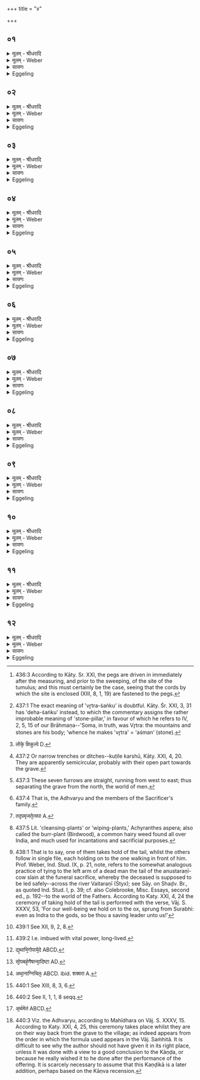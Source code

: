 +++
title = "४"

+++


## ०१
<details><summary>मूलम् - श्रीधरादि</summary>

अ᳘थैनच्छङ्कु᳘भिः[[!!]] प᳘रिणिहन्ति[[!!]]॥  
पा᳘लाशं पुर᳘स्ताद्ब्र᳘ह्म वै᳘ पलाशो ब्र᳘ह्मपुरोगवमे᳘वैनᳫँ᳭ स्वर्ग्गं᳘ लोक᳘ङ्गमयति शमीम᳘यमुत्तरतः शं᳘ मे ऽसदि᳘ति वारण᳘म्पश्चा᳘दघं᳘ मे वारयाता ऽइ᳘ति व्वृत्रशङ्कु᳘न्दक्षिण᳘तो ऽघ᳘स्यैवा᳘नत्यया᳘य॥
</details>

<details><summary>मूलम् - Weber</summary>

अ᳘थैनछङ्कु᳘भिः᳘ परिणि᳘हन्ति॥  
पा᳘लाशम् पुर᳘स्ताद्ब्र᳘ह्म वै᳘ पलाशो ब्र᳘ह्मपुरोगवमेॗवैनᳫं स्वर्गं᳘ लोकं᳘ गमयति शमीम᳘यमुत्तरतः श᳘म् मेऽसदि᳘ति वारण᳘म् पश्चा᳘दघ᳘म् मे वारयाता इ᳘ति वृत्रशङ्कुं᳘ दक्षिणॗतोऽघ᳘स्यैवा᳘नत्ययाय॥
</details>

<details><summary>सायणः</summary>

…
</details>

<details><summary>Eggeling</summary>

1. They now fix pegs round it [^egg_1157],--a Palāśa (Butea frondosa) one in front,--for the Palāśa is the Brahman (n.): he thus makes him go to the heavenly world with the Brahman for his leader;--a Śamī (Prosopis spicigera) one on the left (north corner), in order that there may be peace (śam) for him;--a Varaṇa (Crataeva Roxburghii) one behind, in order that he may ward off (vāraya) sin from him;--

[^egg_1157]: 436:3 According to Kāty. Sr. XXI, the pegs are driven in immediately after the measuring, and prior to the sweeping, of the site of the tumulus; and this must certainly be the case, seeing that the cords by which the site is enclosed (XIII, 8, 1, 19) are fastened to the pegs.

and a Vr̥tra-peg [^egg_1158] on the right (south corner) for sin not to pass beyond.

[^egg_1158]: 437:1 The exact meaning of 'vr̥tra-śaṅku' is doubtful. Kāty. Śr. XXI, 3, 31 has 'deha-śaṅku' instead, to which the commentary assigns the rather improbable meaning of 'stone-pillar,' in favour of which he refers to IV, 2, 5, 15 of our Brāhmaṇa--'Soma, in truth, was Vr̥tra: the mountains and stones are his body; 'whence he makes 'vr̥tra' = 'aśman' (stone).
</details>

## ०२
<details><summary>मूलम् - श्रीधरादि</summary>

(या᳘थ) अ᳘थ दक्षिणतः प᳘रिवक्क्रे खनन्ति॥  
ते᳘ क्षीरे᳘ण चोदके᳘न च पूरयन्ति ते᳘ हैनममु᳘ष्मिंल्लोके᳘ ऽक्षिते कुल्ये ऽउ᳘पधावतः स᳘प्तोत्तरस्ता᳘ ऽउदके᳘न पूरयन्ति न᳘ ह वै᳘ सप्त स्र᳘वन्तीरघम᳘त्येतुमर्हत्यघ᳘स्यैवा᳘नत्ययाय॥
</details>

<details><summary>मूलम् - Weber</summary>

अ᳘थ दक्षिणतः प᳘रिवक्रे खनन्ति॥  
ते᳘ क्षीरे᳘ण चोदके᳘न च पूरयन्ति ते᳘ हैनममु᳘ष्मिंलोके᳘ऋक्षिते कुल्ये [^wbr_1] उ᳘पधावतः सॗप्तोत्तरस्ता᳘ उदके᳘न पूरयन्ति न᳘ ह वै᳘ सप्त स्र᳘वन्तीरघम᳘त्येतुमर्हत्यघ᳘स्यैवा᳘नत्ययाय॥  

[^wbr_1]: लोके᳘ क्षिकुल्पे D.
</details>

<details><summary>सायणः</summary>

…
</details>

<details><summary>Eggeling</summary>

2. On the right (south) side they then dig two somewhat curved (furrows [^egg_1159]), and fill them with milk and water,--these, indeed, are two inexhaustible streams (that) flow to him in the other world;--and seven (they dig) on the left (north) side, and fill them with water, for sin not to pass beyond, for indeed sin cannot pass beyond seven rivers [^egg_1160].

[^egg_1159]: 437:2 Or narrow trenches or ditches--kuṭile karshū, Kāty. XXI, 4, 20. They are apparently semicircular, probably with their open part towards the grave.

[^egg_1160]: 437:3 These seven furrows are straight, running from west to east; thus separating the grave from the north, the world of men.
</details>

## ०३
<details><summary>मूलम् - श्रीधरादि</summary>

(या᳘श्म) अ᳘श्मनस्त्रीं᳘स्त्रीन्प्र᳘किरन्ति॥  
ता᳘ ऽअभ्यु᳘त्तरन्त्य᳘श्मन्वती रीयते स᳘ᳫँ᳘रभध्वमु᳘त्तिष्ठत प्र᳘तरता सखायः। अ᳘त्रा जहीमो᳘ ऽशिवा ये ऽअ᳘सञ्छिवा᳘न्वयमु᳘त्तरेमाभिवा᳘जानि᳘ति य᳘थैव य᳘जुस्त᳘था ब᳘न्धुः॥
</details>

<details><summary>मूलम् - Weber</summary>

अ᳘श्मनस्त्री᳘ᳫं᳘स्त्रीन्प्र᳘किरन्ति॥  
ता᳘ अभ्यु᳘त्तरन्त्य᳘श्मन्वती रीयते सं᳘रभध्वमु᳘त्तिष्ठत प्र᳘तरत सखायः अ᳘त्रा जहीमो᳘ऽशिवा ये अ᳘सञ्छिवा᳘न्वयमु᳘त्तरेमाभि वा᳘जानि᳘ति य᳘थैव य᳘जुस्त᳘था ब᳘न्धुः॥
</details>

<details><summary>सायणः</summary>

…
</details>

<details><summary>Eggeling</summary>

3. They [^egg_1161] throw three stones each (into the northern furrows), and pass over them, with (Vāj. S. XXXV, 10; R̥g-v. X, 53, 8): 'Here floweth the stony one: hold on to each other, rise, and cross over, ye friends: here will we leave behind what unkind spirits there be, and will cross over to auspicious nourishments;'--as the text so its import.

[^egg_1161]: 437:4 That is, the Adhvaryu and the members of the Sacrificer's family.
</details>

## ०४
<details><summary>मूलम् - श्रीधरादि</summary>

(र) अपामार्ग्गैर᳘पमृजते॥  
(ते ऽघ) अघ᳘मेव तद᳘पमृजते᳘ ऽपाघम᳘प कि᳘ल्विषम᳘प कृत्याम᳘पो र᳘पः। अ᳘पामार्ग्ग त्व᳘मस्मद᳘प दुःष्व᳘प्न्यᳫँ᳭ सुवे᳘ति य᳘थैव य᳘जुस्त᳘था ब᳘न्धुः॥
</details>

<details><summary>मूलम् - Weber</summary>

अपामार्गैर᳘पमृजते॥  
अघ᳘मेव तद᳘पमृजते᳘ऽपाघम᳘प [^wbr_2] कि᳘ल्विषम᳘प कृत्याम᳘पो र᳘पः अ᳘पामार्ग त्व᳘मस्मद᳘प दुःष्व᳘प्न्यᳫं सुवे᳘ति य᳘थैव य᳘जुस्त᳘था ब᳘न्धुः॥  

[^wbr_2]: तद᳘पमृजते᳘त्यपा A.
</details>

<details><summary>सायणः</summary>

…
</details>

<details><summary>Eggeling</summary>

4. They cleanse themselves with Apāmārga plants [^egg_1162]--they thereby wipe away (apa-marg) sin--

[^egg_1162]: 437:5 Lit. 'cleansing-plants' or 'wiping-plants,' Achyranthes aspera; also called the burr-plant (Birdwood), a common hairy weed found all over India, and much used for incantations and sacrificial purposes.

with (Vāj. S. XXXV, 11), 'O Apāmārga, drive thou away from us sin, away guilt, away witchery, away infirmity, away evil dreams!'--as the text so its import.
</details>

## ०५
<details><summary>मूलम् - श्रीधरादि</summary>

(र्य्य᳘) य᳘त्रोदकम्भ᳘वति त᳘त्स्नान्ति॥  
सुमित्रिया᳘ न ऽआ᳘प ऽओ᳘षधयः सन्त्वि᳘त्यञ्जलि᳘ना ऽप ऽउ᳘पाचति व्व᳘ज्ज्रो वा ऽआ᳘पो व्व᳘ज्ज्रेणै᳘वैत᳘न्मित्रधे᳘यङ्कुरुते दुर्म्मित्रियास्त᳘स्मै सन्तु᳘ यो ऽस्मान्द्वे᳘ष्टि य᳘ञ्च व्वय᳘न्द्विष्म ऽइ᳘ति या᳘मस्य दि᳘शन्द्वे᳘ष्यः स्यात्ताद्वि᳘शम्प᳘रासिञ्चेत्ते᳘नैव तम्प᳘राभावयति॥
</details>

<details><summary>मूलम् - Weber</summary>

य᳘त्रोदकम् भ᳘वति त᳘त्स्नान्ति॥  
सुमित्रिया᳘ न आ᳘प ओ᳘षधयः सन्त्वि᳘त्यञ्जलि᳘नाप उ᳘पाचति व᳘ज्रो वा आ᳘पो व᳘ज्रेणैॗवैत᳘न्मित्रधे᳘यं कुरुते दुर्मित्रियास्त᳘स्मै सन्तुॗ योऽस्मान्द्वे᳘ष्टि यं᳘ चप᳘रासिञ्चेत्ते᳘नैव तम् प᳘राभावयति॥
</details>

<details><summary>सायणः</summary>

…
</details>

<details><summary>Eggeling</summary>

5. They bathe at any place where there is water. With (Vāj. S. XXXV, 12), 'May the waters and plants be friendly unto us!' he takes water with his joined hands,--for water is a thunderbolt: with the thunderbolt he thus makes friendship,--and with, 'Unfriendly may they be unto him who hateth us, and whom we hate!' he throws it in the direction in which he who is hateful to him may be, and thereby overthrows him.
</details>

## ०६
<details><summary>मूलम् - श्रीधरादि</summary>

स य᳘दि स्थावरा ऽआ᳘पो भ᳘वन्ति॥  
स्थाप᳘यन्त्येषाम्पाप्मा᳘नम᳘थ य᳘दि व्व᳘हन्ति व्वहन्त्येवैषाम्पाप्मा᳘नᳫँ᳭[[!!]] स्नात्वा᳘ ऽहतानि व्वा᳘साᳫँ᳭सि परिधा᳘यानडु᳘हः पु᳘च्छमन्वारभ्या᳘यन्त्याग्नेयो वा᳘ ऽअनड्वा᳘नग्नि᳘मुखा ऽएव त᳘त्पितृलोका᳘ज्जीवलोक᳘मभ्या᳘यन्त्य᳘थो ऽअग्निर्व्वै᳘ प᳘थो ऽतिवोढा स᳘ ऽएनान᳘तिवहति॥
</details>

<details><summary>मूलम् - Weber</summary>

स य्!दि स्थावरा आ᳘पो भ᳘वन्ति॥  
स्थाप᳘यन्त्येषाम् पाप्मा᳘नम᳘थ य᳘दि व᳘हन्ति व᳘हन्त्येवै᳘षाम् पाद्मा᳘नᳫं स्नात्वा᳘हतानि वा᳘सांसि परिधा᳘यानडु᳘हः पु᳘छमन्वारभ्या᳘यन्त्यास्नेयो वा᳘ अनड्वा᳘नग्नि᳘मुखा एव त᳘त्पितृलोका᳘ज्जीवलोक᳘मभ्या᳘यन्त्य᳘थो अग्निर्वै᳘ पॗथोऽतिवोडा स᳘ एनान᳘तिवहति॥
</details>

<details><summary>सायणः</summary>

…
</details>

<details><summary>Eggeling</summary>

6. And if it be standing water, it makes their (the bathers’) evil stop; and if it flows, it carries away their evil. Having bathed, and put on garments that have never yet been washed, they hold on to the tail of an ox [^egg_1163], and return (to their home),--for the ox is of Agni's nature: headed by Agni they thus return from the world of the Fathers to the world of the living. And Agni, indeed, is he who leads one over the paths (one has to travel), and it is he who leads these over.

[^egg_1163]: 438:1 That is to say, one of them takes hold of the tail, whilst the others follow in single file, each holding on to the one walking in front of him. Prof. Weber, Ind. Stud. IX, p. 21, note, refers to the somewhat analogous practice of tying to the left arm of a dead man the tail of the anustaraṇī-cow slain at the funeral sacrifice, whereby the deceased is supposed to be led safely--across the river Vaitaraṇī (Styx); see Sāy. on Shaḍv. Br., as quoted Ind. Stud. I, p. 39; cf. also Colebrooke, Misc. Essays, second ed., p. 192--to the world of the Fathers. According to Katy. XXI, 4, 24 the ceremony of taking hold of the tail is performed with the verse, Vāj. S. XXXV, 53, 'For our well-being we hold on to the ox, sprung from Surabhi: even as Indra to the gods, so be thou a saving leader unto us!'
</details>

## ०७
<details><summary>मूलम् - श्रीधरादि</summary>

(त्यु) उ᳘द्वयन्त᳘मसस्परी᳘ति॥  
(त्ये) एतामृचञ्ज᳘पन्तो यन्ति तत्त᳘मसः पितृलोका᳘दादित्यञ्ज्यो᳘तिरभ्या᳘यन्ति ते᳘भ्य ऽआ᳘गतेभ्य ऽआञ्जनाभ्यञ्जने प्र᳘यच्छन्त्येष᳘ ह मानु᳘षो ऽलङ्कारस्ते᳘नैव त᳘म्मृत्यु᳘मन्त᳘र्द्द᳘धते॥
</details>

<details><summary>मूलम् - Weber</summary>

उ᳘द्वयं त᳘मसस्परीति॥  
एतामृचं ज᳘पन्तो यन्ति तत्त᳘मसः पितृलोका᳘दादित्यं ज्यो᳘तिरभ्या᳘यन्ति ते᳘भ्य आ᳘गतेभ्य आञ्जनाभ्यञ्जने प्र᳘यछन्त्येष᳘ ह मानुॗषोऽलङ्कारस्ते᳘नैव त᳘म् मृत्यु᳘मन्त᳘र्दधते॥
</details>

<details><summary>सायणः</summary>

…
</details>

<details><summary>Eggeling</summary>

7. They proceed (towards the village) muttering this verse (Vāj. S. XXXV, 14), 'From out of the gloom have we risen [^egg_1164] . . .'--from the gloom, the world of the Fathers, they now indeed approach the light, the sun. When they have arrived, ointments for the eyes and the feet are given them: such, indeed, are human means of embellishment, and therewith they keep off death from themselves.

[^egg_1164]: 439:1 See XII, 9, 2, 8.
</details>

## ०८
<details><summary>मूलम् - श्रीधरादि</summary>

(ते᳘ ऽथ) अ᳘थ गृहे᳘ष्वग्नि᳘ᳫँ᳘ समाधा᳘य॥  
व्वारणा᳘न्परिधी᳘न्परिधा᳘य व्वारणे᳘न स्रुवे᳘णाग्न᳘य ऽआ᳘युष्मत ऽआ᳘हुतिञ्जुहोत्यग्निर्व्वा ऽआ᳘युष्माना᳘युष ऽईष्टे त᳘मे᳘वैभ्य ऽआ᳘युर्य्याचत्य᳘ग्न ऽआ᳘यूᳫँ᳭षि पवस ऽइ᳘ति पुरो ऽनुवाक्याभाजनम्॥
</details>

<details><summary>मूलम् - Weber</summary>

अ᳘थ गृहे᳘ष्वग्नि᳘ᳫं᳘ समाधा᳘य॥  
वारणा᳘न्परिधी᳘न्परिधा᳘य वारणे᳘न स्रुवे᳘णाग्न᳘य आ᳘युष्मत आ᳘हुतिं जुहोत्यग्निर्वा आ आ᳘युष्माना᳘युष ईष्टे त᳘मेॗवैभ्य आ᳘युर्याचत्य᳘ग्न आ᳘यूंषि पवस इ᳘ति पुरोऽनुवाक्याभाजनम्॥
</details>

<details><summary>सायणः</summary>

…
</details>

<details><summary>Eggeling</summary>

8. Then, in the house, having made up the (domestic) fire, and laid enclosing-sticks of Varaṇa wood round it, he offers, by means of a sruva-spoon of Varaṇa wood, an oblation to Agni Āyushmat [^egg_1165], for Agni Āyushmat rules over vital power: it is of him he asks vital power for these (the Sacrificer's family). [Vāj. S. XXXV, 16,] 'Thou, Agni, causest vital powers to flow: (send us food and drink, and keep calamity. far from us),' serves as invitatory formula.

[^egg_1165]: 439:2 I.e. imbued with vital power, long-lived.
</details>

## ०९
<details><summary>मूलम् - श्रीधरादि</summary>

(म᳘) अ᳘थ जुहोति॥  
(त्या᳘) आ᳘युष्मानग्ने हवि᳘षा व्वृधानो᳘ घृत᳘प्रतीको घृत᳘योनिरेधि। घृत᳘म्पीत्वा म᳘धु चा᳘रु ग᳘व्यम्पि᳘तेव पुत्र᳘मभि᳘रक्षतादिमा᳘न्त्स्वाहे᳘ति य᳘थै᳘वैनानभिर᳘क्षेद्य᳘था ऽभिगोपाये᳘देव᳘मेत᳘दाह॥
</details>

<details><summary>मूलम् - Weber</summary>

अ᳘थ जुहोति॥  
आ᳘युष्मानग्ने हवि᳘षा वृधानो᳘ घृत᳘प्रतीको घृत᳘योनिरेधि गृत᳘म् पीत्वा म᳘धु चारु ग᳘व्यम् पिॗतेव पुत्र᳘मभि᳘रक्षतादिमा᳘न्त्स्वाहे᳘ति य᳘थैॗवैनानभिर᳘क्षेद्य᳘थाभिगोपाये᳘देव᳘मेत᳘दाह [^wbr_3] ॥  

[^wbr_3]: द्य᳘थाभि᳘गोपाये᳘दे ABCD.
</details>

<details><summary>सायणः</summary>

…
</details>

<details><summary>Eggeling</summary>

9. He then offers, with (Vāj. S. XXXV, 17), 'Long-lived be thou, O Agni, growing by offering, ghee-mouthed, ghee-born: drinking the sweet, pleasant cow's ghee, guard thou these, as a father does his son, hail!' he thus says this so that he (Agni) may guard and protect these (men).
</details>

## १०
<details><summary>मूलम् - श्रीधरादि</summary>

त᳘स्य पुरा᳘णो ऽनड्वान्द᳘क्षिणा॥  
पुराणा य᳘वाः पुराण्या᳘सन्दी सो᳘पबर्ह᳘णैषा ऽन्वा᳘दिष्टा द᳘क्षिणा का᳘मं यथाश्रद्धम्भू᳘यसीर्दद्यादि᳘ति᳘ न्वग्निचितः[[!!]]॥
</details>

<details><summary>मूलम् - Weber</summary>

त᳘स्य पुराॗणोऽनड्वान्द᳘क्षिणा॥  
पुराणा य᳘वाः पुराण्या᳘सन्दी सो᳘पबर्हणैषा न्वा᳘दिष्टा [^wbr_4] द᳘क्षिणा का᳘मं यथाश्रद्धम् भू᳘यसीर्दद्यादि᳘ति न्व᳘ग्निचितः॥  

[^wbr_4]: सो᳘पबर्ह᳘णैषान्वा᳘दिष्टा AD.
</details>

<details><summary>सायणः</summary>

…
</details>

<details><summary>Eggeling</summary>

10. The sacrificial fee for this (ceremony) consists of an old ox, old barley, an old arm-chair with head-cushion--this at least is the prescribed Dakshiṇā, but he may give more according to his inclination. Such, indeed, (is the performance) in the case of one who had built a fire-altar.
</details>

## ११
<details><summary>मूलम् - श्रीधरादि</summary>

(तो ऽथा᳘) अथा᳘नग्निचितः᳘॥  
(त᳘ ऽए) एत᳘देव᳘ भूमिजोषण᳘मेतत्स᳘मानं[[!!]] क᳘र्म्म य᳘दन्य᳘दग्निकर्म्म᳘णः कुर्य्यादा᳘हिताग्नेः श᳘र्क्करा ऽइ᳘त्यु है᳘क ऽआहुर्य्या᳘ ऽए᳘वामू᳘रग्न्याधेयशर्क्करास्ता᳘ ऽएता ऽइ᳘ति न᳘ तथा कुर्य्यादित्ये᳘क ऽईश्वरो᳘ हैता ऽअ᳘नग्निचितᳫँ᳭ स᳘न्तप्तोरि᳘ति स य᳘था काम᳘येत त᳘था कुर्य्यात्॥
</details>

<details><summary>मूलम् - Weber</summary>

अथा᳘नग्निचितः [^wbr_5] ॥  
एत᳘देव᳘ भूमिजोषण᳘मेत᳘त्समानम् क᳘र्म य᳘दन्य᳘दग्निकर्म᳘णः कुर्वादा᳘हिताग्नेः श᳘र्करा इ᳘त्यु है᳘क आहुर्या᳘ एॗवामू᳘रग्न्याधेयशर्करास्ता᳘ एता इ᳘ति न᳘ कुर्यादित्ये᳘क ईश्वरो᳘ हैता अ᳘नग्निचितᳫं स᳘न्तप्तोरि᳘ति स य᳘था काम᳘येत त᳘था कुर्यात्॥  

[^wbr_5]: अथा᳘नाग्निचितः᳘ ABCD. ibid. शक्वरा A.
</details>

<details><summary>सायणः</summary>

…
</details>

<details><summary>Eggeling</summary>

11. And in the case of one who has not built a fire-altar, there is the same mode of selecting the site (for the sepulchral mound) and the same performance save that of the fire-altar. 'Let him use pebbles (instead of bricks [^egg_1166]) in the case of one who keeps up a sacrificial fire,' say some, 'they are just what those pebbles used at the Agnyādheya are [^egg_1167].' 'Let him not use them,' say others; 'surely they would be liable to weigh heavily upon one who has not built a fire-altar.' Let him do as he pleases.

[^egg_1166]: 440:1 See XIII, 8, 3, 6.

[^egg_1167]: 440:2 See II, 1, 1, 8 seqq.
</details>

## १२
<details><summary>मूलम् - श्रीधरादि</summary>

(न्म) मर्य्या᳘दाया ऽएव᳘ लोष्ट᳘मात्दृ᳘त्य॥  
(त्या᳘) अ᳘न्तरेण नि᳘दधातीम᳘ञ्जीवे᳘भ्यः परिधि᳘न्दधामि᳘ मैषान्नु᳘ गाद᳘परो ऽअ᳘र्थमेतम्[[!!]]। शत᳘ञ्जीवन्तु शर᳘दः पुरूची᳘रन्त᳘र्मृत्यु᳘न्दधतां प᳘र्व्वतेने᳘ति जीवे᳘भ्यश्चै᳘वैता᳘म्पितृ᳘भ्यश्च मर्य्या᳘दाङ्करोत्य᳘सम्भेदाय त᳘स्मादु हैत᳘ज्जीवा᳘श्च पित᳘रश्च न स᳘न्दृश्यन्ते॥
</details>
<details><summary>मूलम् - Weber</summary>

मर्या᳘दाया एव᳘ लोष्टमाहृत्य॥  
अ᳘न्तरेण नि᳘दधातीमं᳘ जीवे᳘भ्यः परिधिं᳘ दधामिॗ मैषां नु᳘ गाद᳘परो अ᳘र्थमेत᳘म् [^wbr_6] शतं᳘ जीवन्तु शर᳘दः पुरूची᳘रन्त᳘र्मृत्युं᳘ दधताम् प᳘र्वतेने᳘ति जीवे᳘भ्यश्चैॗवैता᳘म् पितृ᳘भ्यश्च मर्या᳘दां करोत्य᳘सम्भेदाय त᳘स्मादु हैत᳘ज्जीवा᳘श्च पित᳘रश्च न स᳘न्दृश्यन्ते॥  

[^wbr_6]: अ᳘र्थमेतं ABCD.
</details>

<details><summary>सायणः</summary>

…
</details>
<details><summary>Eggeling</summary>

12. Having fetched a clod from the boundary, he [^egg_1168] deposits it (midway) between (the grave and the village), with (Vāj. S. XXXV, 15), 'This I put up as a bulwark for the living, lest another of them should go unto that thing: may they live for a hundred plentiful harvests, and shut out death from themselves by a mountain!'--he thus makes this a boundary between the Fathers and the living, so as not to commingle; and therefore, indeed, the living and the Fathers are not seen together here.

[^egg_1168]: 440:3 Viz. the Adhvaryu, according to Mahīdhara on Vāj. S. XXXV, 15. According to Katy. XXI, 4, 25, this ceremony takes place whilst they are on their way back from the grave to the village; as indeed appears from the order in which the formula used appears in the Vāj. Saṁhitā. It is difficult to see why the author should not have given it in its right place, unless it was done with a view to a good conclusion to the Kāṇḍa, or because he really wished it to he done after the performance of the offering. It is scarcely necessary to assume that this Kaṇḍikā is a later addition, perhaps based on the Kāṇva recension.
</details>

